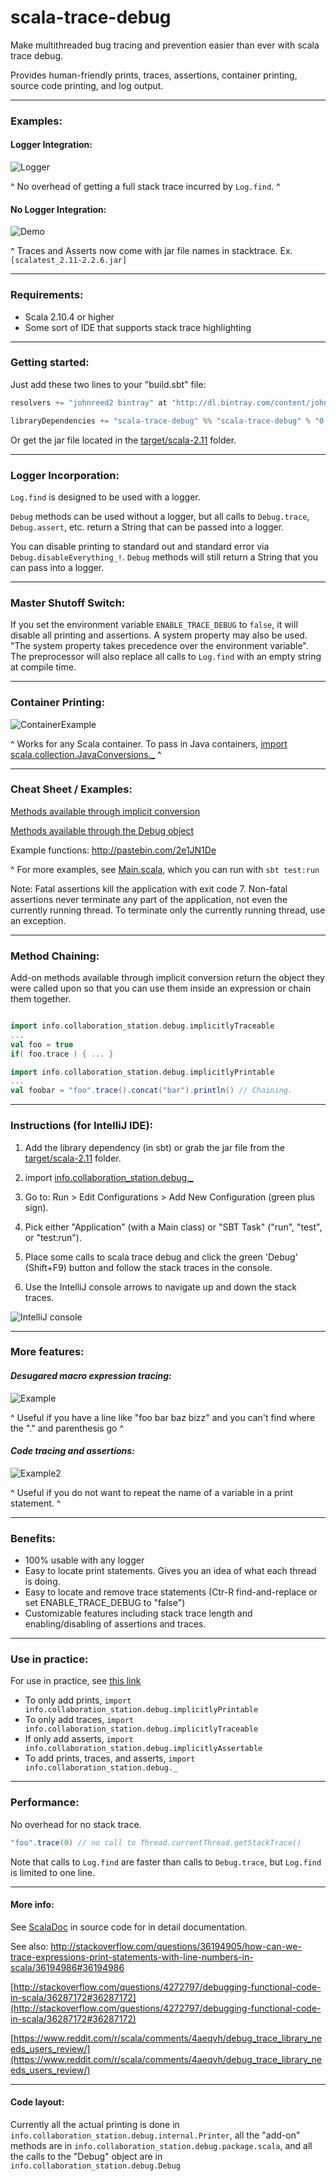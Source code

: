 # scala-trace-debug
Make multithreaded bug tracing and prevention easier than ever with scala trace debug. 

Provides human-friendly prints, traces, assertions, container printing, source code printing, and log output.

____________________________________________________________________________________________________________________

### Examples:

#### Logger Integration:

![Logger](http://i.imgur.com/JFmswtD.png)

^ No overhead of getting a full stack trace incurred by `Log.find`. ^

#### No Logger Integration:

![Demo](http://s9.postimg.org/ssuso8f4f/Example_Screenshot_Highlight.png)

^ Traces and Asserts now come with jar file names in stacktrace. Ex. `[scalatest_2.11-2.2.6.jar]`
____________________________________________________________________________________________________________________

### Requirements:

- Scala 2.10.4 or higher
- Some sort of IDE that supports stack trace highlighting

____________________________________________________________________________________________________________________

### Getting started:

Just add these two lines to your "build.sbt" file:

```scala
resolvers += "johnreed2 bintray" at "http://dl.bintray.com/content/johnreed2/maven"

libraryDependencies += "scala-trace-debug" %% "scala-trace-debug" % "0.2.3"
```

Or get the jar file located in the [target/scala-2.11](target/scala-2.11) folder. 

____________________________________________________________________________________________________________________

### Logger Incorporation:

`Log.find` is designed to be used with a logger.

`Debug` methods can be used without a logger, but all calls to `Debug.trace`, `Debug.assert`, etc. return a String that can be passed into a logger. 

You can disable printing to standard out and standard error via `Debug.disableEverything_!`. `Debug` methods will still return a String that you can pass into a logger. 

____________________________________________________________________________________________________________________

### Master Shutoff Switch:

If you set the environment variable `ENABLE_TRACE_DEBUG` to `false`, it will disable all printing and assertions.
A system property may also be used. "The system property takes precedence over the environment variable". The preprocessor will also replace all calls to `Log.find` with an empty string at compile time.
____________________________________________________________________________________________________________________

### Container Printing:

![ContainerExample](http://i.imgur.com/Ad5CaiI.png)

^ Works for any Scala container. To pass in Java containers, [import scala.collection.JavaConversions._](http://stackoverflow.com/questions/9638492/conversion-of-scala-map-containing-boolean-to-java-map-containing-java-lang-bool) ^

____________________________________________________________________________________________________________________

### Cheat Sheet / Examples:

[Methods available through implicit conversion](http://ec2-52-87-157-20.compute-1.amazonaws.com/#info.collaboration_station.debug.package$$ImplicitTrace)

[Methods available through the Debug object](http://ec2-52-87-157-20.compute-1.amazonaws.com/#info.collaboration_station.debug.Debug$)

Example functions: http://pastebin.com/2e1JN1De

^ For more examples, see [Main.scala](src/test/scala/main/Main.scala), which you can run with `sbt test:run`

Note: Fatal assertions kill the application with exit code 7. Non-fatal assertions never terminate any part of the application, not even the currently running thread. To terminate only the currently running thread, use an exception.

____________________________________________________________________________________________________________________

### Method Chaining:

Add-on methods available through implicit conversion return the object they were called upon so that you can use them inside an expression or chain them together.

```scala

import info.collaboration_station.debug.implicitlyTraceable
...
val foo = true
if( foo.trace ) { ... }

import info.collaboration_station.debug.implicitlyPrintable
...
val foobar = "foo".trace().concat("bar").println() // Chaining.

```

____________________________________________________________________________________________________________________


### Instructions (for IntelliJ IDE):

1. Add the library dependency (in sbt) or grab the jar file from the [target/scala-2.11](target/scala-2.11) folder.

2. import [info.collaboration_station.debug._](src/main/scala/info/collaboration_station/debug/package.scala)

3. Go to: Run > Edit Configurations > Add New Configuration (green plus sign).

4. Pick either "Application" (with a Main class) or "SBT Task" ("run", "test", or "test:run").

5. Place some calls to scala trace debug and click the green 'Debug' (Shift+F9) button and follow the stack traces in the console. 
 
6. Use the IntelliJ console arrows to navigate up and down the stack traces.

![IntelliJ console](http://s29.postimg.org/ud0knou1j/debug_Screenshot_Crop.png)

____________________________________________________________________________________________________________________

### More features:

#### _Desugared macro expression tracing:_

![Example](http://i.imgur.com/D1jLiaa.png)

^ Useful if you have a line like "foo bar baz bizz" and you can't find where the "." and parenthesis go ^

#### _Code tracing and assertions:_

![Example2](http://i.imgur.com/pdey7Jk.png)

^ Useful if you do not want to repeat the name of a variable in a print statement. ^

____________________________________________________________________________________________________________________

### Benefits:

- 100% usable with any logger
- Easy to locate print statements. Gives you an idea of what each thread is doing.
- Easy to locate and remove trace statements (Ctr-R find-and-replace or set ENABLE_TRACE_DEBUG to "false")
- Customizable features including stack trace length and enabling/disabling of assertions and traces.

____________________________________________________________________________________________________________________

### Use in practice:

For use in practice, see [this link](USE_WITH_IDE.md)

- To only add prints, `import info.collaboration_station.debug.implicitlyPrintable`
- To only add traces, `import info.collaboration_station.debug.implicitlyTraceable`
- If only add asserts, `import info.collaboration_station.debug.implicitlyAssertable`
- To add prints, traces, and asserts, `import info.collaboration_station.debug._`

____________________________________________________________________________________________________________________

### Performance:

No overhead for no stack trace.

```scala
"foo".trace(0) // no call to Thread.currentThread.getStackTrace()
```

Note that calls to `Log.find` are faster than calls to `Debug.trace`, but `Log.find` is limited to one line.

____________________________________________________________________________________________________________________

#### More info:

See [ScalaDoc](http://ec2-52-87-157-20.compute-1.amazonaws.com/) in source code for in detail documentation.

See also: http://stackoverflow.com/questions/36194905/how-can-we-trace-expressions-print-statements-with-line-numbers-in-scala/36194986#36194986

[http://stackoverflow.com/questions/4272797/debugging-functional-code-in-scala/36287172#36287172](http://stackoverflow.com/questions/4272797/debugging-functional-code-in-scala/36287172#36287172)

[https://www.reddit.com/r/scala/comments/4aeqvh/debug_trace_library_needs_users_review/](https://www.reddit.com/r/scala/comments/4aeqvh/debug_trace_library_needs_users_review/)

____________________________________________________________________________________________________________________

#### Code layout:

Currently all the actual printing is done in `info.collaboration_station.debug.internal.Printer`, all the "add-on" methods are in `info.collaboration_station.debug.package.scala`, and all the calls to the "Debug" object are in `info.collaboration_station.debug.Debug`
